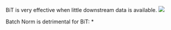 BiT is very effective when little downstream data is available.
![](https://i.imgur.com/8mGjyzM.png)

Batch Norm is detrimental for BiT:
* 